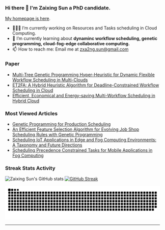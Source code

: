 ### Hi there 👋 I'm Zaixing Sun a PhD candidate. 

[My homepage is here](https://zaixing-sun.github.io/).
 
- 👨🏻‍💻 I’m currently working on Resources and Tasks scheduling in Cloud Computing.
- 🔬 I’m currently learning about <b>dynaminc workflow scheduling, genetic programming, cloud-fog-edge collaborative computing.</b>
- 📫 How to reach me: Email me at zxa2ng.sun@gmail.com

### Paper
* [Multi-Tree Genetic Programming Hyper-Heuristic for Dynamic Flexible Workflow Scheduling in Multi-Clouds](https://ieeexplore.ieee.org/abstract/document/10509784)
* [ET2FA: A Hybrid Heuristic Algorithm for Deadline-Constrained Workflow Scheduling in Cloud](https://ieeexplore.ieee.org/document/9851558)
* [Efficient, Economical and Energy-saving Multi-Workflow Scheduling in Hybrid Cloud](https://www.sciencedirect.com/science/article/pii/S095741742300903X)

### Most Viewed Articles
* [Genetic Programming for Production Scheduling](https://link.springer.com/10.1007/978-981-16-4859-5)
* [An Efficient Feature Selection Algorithm for Evolving Job Shop Scheduling Rules with Genetic Programming](https://ieeexplore.ieee.org/document/8048081)
* [Scheduling IoT Applications in Edge and Fog Computing Environments: A Taxonomy and Future Directions](https://arxiv.org/abs/2204.12580)
* [Scheduling Precedence Constrained Tasks for Mobile Applications in Fog Computing](https://ieeexplore.ieee.org/document/9833350)



### Streak Stats Activity
![Zaixing Sun's GitHub stats](https://github-readme-stats.vercel.app/api?username=zaixing-sun&show_icons=true&theme=transparent&rank_icon=github)
[![GitHub Streak](http://github-readme-streak-stats.herokuapp.com?user=zaixing-sun&theme=default&date_format=M%20j%5B%2C%20Y%5D)](https://git.io/streak-stats)

<picture>
  <source media="(prefers-color-scheme: dark)" srcset="https://raw.githubusercontent.com/zaixing-sun/zaixing-sun/output/github-contribution-grid-snake-dark.svg">
  <source media="(prefers-color-scheme: light)" srcset="https://raw.githubusercontent.com/zaixing-sun/zaixing-sun/output/github-contribution-grid-snake.svg">
  <img alt="github contribution grid snake animation" src="https://raw.githubusercontent.com/zaixing-sun/zaixing-sun/output/github-contribution-grid-snake.svg">
</picture>




---
